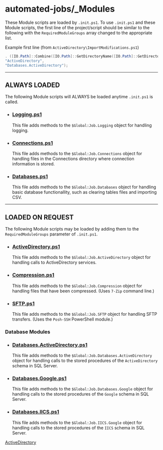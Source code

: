 # automated-jobs/_Modules



These Module scripts are loaded by `.init.ps1`. To use `.init.ps1` and these Module scripts, the first line of the project/script should be similar to the following with the `RequiredModuleGroups` array changed to the appropriate list.

Example first line (from `ActiveDirectory\ImportModifications.ps1`)
```powershell
. ([IO.Path]::Combine([IO.Path]::GetDirectoryName([IO.Path]::GetDirectoryName($PSCommandPath)), ".init.ps1")) -RequiredModuleGroups @(
"ActiveDirectory",
"Databases.ActiveDirectory");
```

---
## ALWAYS LOADED
The following Module scripts will ALWAYS be loaded anytime `.init.ps1` is called.

- ### [Logging.ps1](Logging/Logging.md)
    This file adds methods to the `$Global:Job.Logging` object for handling logging.
- ### [Connections.ps1](Connections.md)
    This file adds methods to the `$Global:Job.Connections` object for handling files in the Connections directory where connection information is stored.
- ### [Databases.ps1](Databases.md)
    This file adds methods to the `$Global:Job.Databases` object for handling basic database functionallity, such as clearing tables files and importing CSV.

---
## LOADED ON REQUEST
The following Module scripts may be loaded by adding them to the `RequiredModuleGroups` parameter of `.init.ps1`.

- ### [ActiveDirectory.ps1](ActiveDirectory.md)
    This file adds methods to the `$Global:Job.ActiveDirectory` object for handling calls to ActiveDirectory services.
- ### [Compression.ps1](Compression.md)
    This file adds methods to the `$Global:Job.Compression` object for handling files that have been compressed. (Uses `7-Zip` command line.)
- ### [SFTP.ps1](SFTP.md)
    This file adds methods to the `$Global:Job.SFTP` object for handling SFTP transfers. (Uses the `Posh-SSH` PowerShell module.)

### Database Modules
- ### [Databases.ActiveDirectory.ps1](Databases.ActiveDirectory.md)
    This file adds methods to the `$Global:Job.Databases.ActiveDirectory` object for handling calls to the stored procedures of the `ActiveDirectory` schema in SQL Server.
- ### [Databases.Google.ps1](Databases.Google.md)
    This file adds methods to the `$Global:Job.Databases.Google` object for handling calls to the stored procedures of the `Google` schema in SQL Server.
- ### [Databases.IICS.ps1](Databases.IICS.md)
    This file adds methods to the `$Global:Job.IICS.Google` object for handling calls to the stored procedures of the `IICS` schema in SQL Server.



[ActiveDirectory](ActiveDirectory/README.md)
